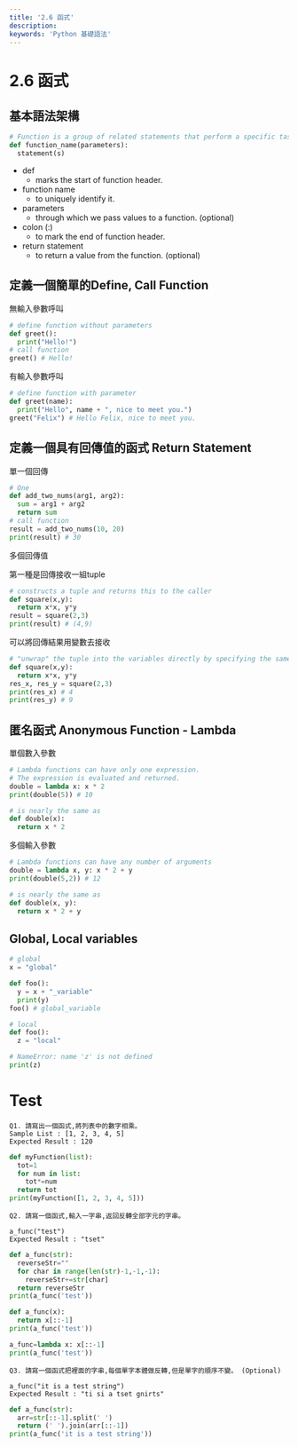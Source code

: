 ```yaml
---
title: '2.6 函式'
description:
keywords: 'Python 基礎語法'
---
```


# 2.6 函式
## 基本語法架構
```py
# Function is a group of related statements that perform a specific task.
def function_name(parameters):
  statement(s)
```
- def 
  - marks the start of function header.
- function name 
  - to uniquely identify it.
- parameters 
  - through which we pass values to a function. (optional)
- colon (:) 
  - to mark the end of function header.
- return statement  
  - to return a value from the function. (optional)

## 定義一個簡單的Define, Call Function
無輸入參數呼叫
```py
# define function without parameters
def greet():
  print("Hello!")
# call function
greet() # Hello!
```

有輸入參數呼叫
```py
# define function with parameter
def greet(name):
  print("Hello", name + ", nice to meet you.")
greet("Felix") # Hello Felix, nice to meet you.
```

## 定義一個具有回傳值的函式 Return Statement
單一個回傳
```py
# One
def add_two_nums(arg1, arg2):
  sum = arg1 + arg2
  return sum
# call function
result = add_two_nums(10, 20)
print(result) # 30
```

多個回傳值

第一種是回傳接收一組tuple
```py
# constructs a tuple and returns this to the caller
def square(x,y):
  return x*x, y*y
result = square(2,3)
print(result) # (4,9)
```

可以將回傳結果用變數去接收
```py
# "unwrap" the tuple into the variables directly by specifying the same number of variables
def square(x,y):
  return x*x, y*y
res_x, res_y = square(2,3)
print(res_x) # 4
print(res_y) # 9
```

## 匿名函式 Anonymous Function - Lambda
單個數入參數
```py
# Lambda functions can have only one expression.
# The expression is evaluated and returned.
double = lambda x: x * 2
print(double(5)) # 10

# is nearly the same as
def double(x):
  return x * 2
```

多個輸入參數
```py
# Lambda functions can have any number of arguments
double = lambda x, y: x * 2 + y
print(double(5,2)) # 12

# is nearly the same as
def double(x, y):
  return x * 2 + y
```

## Global, Local variables
```py
# global
x = "global"

def foo():
  y = x + "_variable"
  print(y)
foo() # global_variable
```


```py
# local
def foo():
  z = "local"

# NameError: name 'z' is not defined
print(z)
```

# Test 
```
Q1. 請寫出一個函式,將列表中的數字相乘。
Sample List : [1, 2, 3, 4, 5]
Expected Result : 120
```

```py
def myFunction(list):
  tot=1
  for num in list:
    tot*=num
  return tot
print(myFunction([1, 2, 3, 4, 5]))
```

```
Q2. 請寫一個函式,輸入一字串,返回反轉全部字元的字串。

a_func("test")
Expected Result : "tset"
```

```py
def a_func(str):
  reverseStr=""
  for char in range(len(str)-1,-1,-1):
    reverseStr+=str[char]
  return reverseStr
print(a_func('test'))
```
```py
def a_func(x):
  return x[::-1]
print(a_func('test'))
```
```py
a_func=lambda x: x[::-1]
print(a_func('test'))
```

```
Q3. 請寫一個函式把裡面的字串,每個單字本體做反轉,但是單字的順序不變。 (Optional)

a_func("it is a test string")
Expected Result : "ti si a tset gnirts"
```

```py
def a_func(str):
  arr=str[::-1].split(' ')
  return (' ').join(arr[::-1])
print(a_func('it is a test string'))
```
